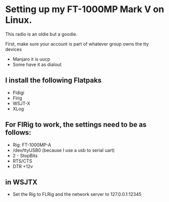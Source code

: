 # Setting up my FT-1000MP Mark V on Linux.

This radio is an oldie but a goodie.

First, make sure your account is part of whatever group owns the tty devices

- Manjaro it is uucp
- Some have it as dialout

## I install the following Flatpaks

- Fldigi
- Flrig
- WSJT-X
- XLog

## For FlRig to work, the settings need to be as follows:
- Rig:  FT-1000MP-A
- /dev/ttyUSB0 (because I use a usb to serial uart)
- 2 - StopBits
- RTS/CTS
- DTR +12v

## in WSJTX
- Set the Rig to FLRig and the network server to 127.0.0.1:12345

